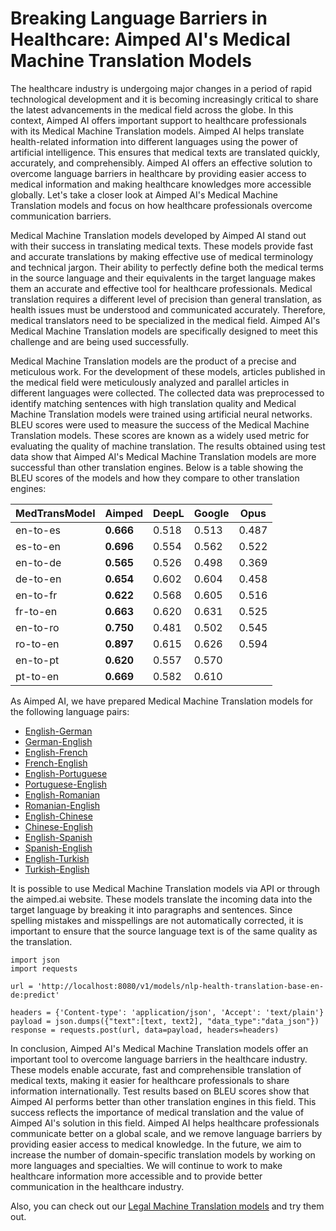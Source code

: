 # Breaking Language Barriers in Healthcare: Aimped AI's Medical Machine Translation Models
The healthcare industry is undergoing major changes in a period of rapid technological development and it is becoming increasingly critical to share the latest advancements in the medical field across the globe. In this context, Aimped AI offers important support to healthcare professionals with its Medical Machine Translation models. Aimped AI helps translate health-related information into different languages using the power of artificial intelligence. This ensures that medical texts are translated quickly, accurately, and comprehensibly. Aimped AI offers an effective solution to overcome language barriers in healthcare by providing easier access to medical information and making healthcare knowledges more accessible globally. Let's take a closer look at Aimped AI's Medical Machine Translation models and focus on how healthcare professionals overcome communication barriers.

Medical Machine Translation models developed by Aimped AI stand out with their success in translating medical texts. These models provide fast and accurate translations by making effective use of medical terminology and technical jargon. Their ability to perfectly define both the medical terms in the source language and their equivalents in the target language makes them an accurate and effective tool for healthcare professionals. Medical translation requires a different level of precision than general translation, as health issues must be understood and communicated accurately. Therefore, medical translators need to be specialized in the medical field. Aimped AI's Medical Machine Translation models are specifically designed to meet this challenge and are being used successfully.

Medical Machine Translation models are the product of a precise and meticulous work. For the development of these models, articles published in the medical field were meticulously analyzed and parallel articles in different languages were collected. The collected data was preprocessed to identify matching sentences with high translation quality and Medical Machine Translation models were trained using artificial neural networks.
BLEU scores were used to measure the success of the Medical Machine Translation models. These scores are known as a widely used metric for evaluating the quality of machine translation. The results obtained using test data show that Aimped AI's Medical Machine Translation models are more successful than other translation engines. Below is a table showing the BLEU scores of the models and how they compare to other translation engines:


|MedTransModel| Aimped   | DeepL | Google | Opus   |
|-------------|----------|--------|-------|--------|
| en-to-es    | **0.666**    | 0.518  | 0.513 | 0.487  |      
| es-to-en    | **0.696**    | 0.554  | 0.562 | 0.522  |      
| en-to-de    | **0.565**    | 0.526  | 0.498 | 0.369  |      
| de-to-en    | **0.654**    | 0.602  | 0.604 | 0.458  |     
| en-to-fr    | **0.622**    | 0.568  | 0.605 | 0.516  |      
| fr-to-en    | **0.663**    | 0.620  | 0.631 | 0.525  |     
| en-to-ro    | **0.750**    | 0.481  | 0.502 | 0.545  |     
| ro-to-en    | **0.897**    | 0.615  | 0.626 | 0.594  |    
| en-to-pt    | **0.620**    | 0.557  | 0.570 |        |   
| pt-to-en    | **0.669**    | 0.582  | 0.610 |        |     

As Aimped AI, we have prepared Medical Machine Translation models for the following language pairs:

- [English-German](https://dev.aimped.ai/models/119)
- [German-English](https://dev.aimped.ai/models/114)
- [English-French](https://dev.aimped.ai/models/126)
- [French-English](https://dev.aimped.ai/models/127)
- [English-Portuguese](https://dev.aimped.ai/models/135)
- [Portuguese-English](https://dev.aimped.ai/models/136)
- [English-Romanian](https://dev.aimped.ai/models/180)
- [Romanian-English](https://dev.aimped.ai/models/181)
- [English-Chinese](https://dev.aimped.ai/models/124)
- [Chinese-English](https://dev.aimped.ai/models/125)
- [English-Spanish](https://dev.aimped.ai/models/122)
- [Spanish-English](https://dev.aimped.ai/models/123)
- [English-Turkish](https://dev.aimped.ai/models/145)
- [Turkish-English](https://dev.aimped.ai/models/128)

It is possible to use Medical Machine Translation models via API or through the aimped.ai website. These models translate the incoming data into the target language by breaking it into paragraphs and sentences. Since spelling mistakes and misspellings are not automatically corrected, it is important to ensure that the source language text is of the same quality as the translation.
```
import json
import requests

url = 'http://localhost:8080/v1/models/nlp-health-translation-base-en-de:predict'

headers = {'Content-type': 'application/json', 'Accept': 'text/plain'}
payload = json.dumps({"text":[text, text2], "data_type":"data_json"})
response = requests.post(url, data=payload, headers=headers)
```

In conclusion, Aimped AI's Medical Machine Translation models offer an important tool to overcome language barriers in the healthcare industry. These models enable accurate, fast and comprehensible translation of medical texts, making it easier for healthcare professionals to share information internationally. 
Test results based on BLEU scores show that Aimped AI performs better than other translation engines in this field. This success reflects the importance of medical translation and the value of Aimped AI's solution in this field.
Aimped AI helps healthcare professionals communicate better on a global scale, and we remove language barriers by providing easier access to medical knowledge. In the future, we aim to increase the number of domain-specific translation models by working on more languages and specialties. We will continue to work to make healthcare information more accessible and to provide better communication in the healthcare industry.

Also, you can check out our [Legal Machine Translation models](https://dev.aimped.ai/models?search=nlp-legal-translation&page=1) and try them out.